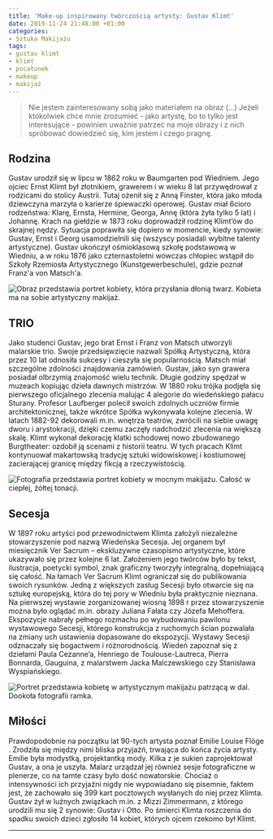 ```yaml
---
title: 'Make-up inspirowany twórczością artysty: Gustav Klimt'
date: 2019-11-24 21:48:00 +01:00
categories:
- Sztuka Makijażu
tags:
- gustav klimt
- klimt
- pocałunek
- makeup
- makijaż
---
```


> Nie jestem zainteresowany sobą jako materiałem na obraz (...) Jeżeli ktokolwiek chce mnie zrozumieć - jako artystę, bo to tylko jest interesujące - powinien uważnie patrzeć na moje obrazy i z nich spróbować dowiedzieć się, kim jestem i czego pragnę.


## Rodzina

Gustav urodził się w lipcu w 1862 roku w Baumgarten pod Wiedniem. Jego ojciec Ernst Klimt był złotnikiem, grawerem i w wieku 8 lat przywędrował z rodzicami do stolicy Austrii. Tutaj ożenił się z Anną Finster, która jako młoda dziewczyna marzyła o karierze śpiewaczki operowej. Gustav miał 6cioro rodzeństwa: Klarę, Ernsta, Hermine, Georga, Annę (która żyła tylko 5 lat) i Johannę. Krach na giełdzie w 1873 roku doprowadził rodzinę Klimt’ów do skrajnej nędzy. Sytuacja poprawiła się dopiero w momencie, kiedy synowie: Gustav, Ernst i Georg usamodzielnili się (wszyscy posiadali wybitne talenty artystyczne).
Gustav ukończył ośmioklasową  szkołę podstawową w Wiedniu, a w roku 1876 jako czternastoletni wówczas chłopiec wstąpił do Szkoły Rzemiosła Artystycznego (Kunstgewerbeschule), gdzie poznał Franz'a von Matsch'a.

![Obraz przedstawia portret kobiety, która przysłania dłonią twarz. Kobieta ma na sobie artystyczny makijaż.](https://assets2.ello.co/uploads/asset/attachment/10561669/ello-optimized-a36d6dd4.jpg)

## TRIO

Jako studenci Gustav, jego brat Ernst i Franz von Matsch utworzyli malarskie trio. Swoje przedsięwzięcie nazwali Spółką Artystyczną, która przez 10 lat odnosiła sukcesy i cieszyła się popularnością. Matsch miał szczególne zdolności znajdowania zamówień. 
Gustav, jako syn grawera posiadał olbrzymią znajomość wielu technik. Długie godziny spędzał w muzeach kopiując dzieła dawnych mistrzów.
W 1880 roku trójka podjęła się pierwszego oficjalnego zlecenia malując 4 alegorie do wiedeńskiego pałacu Sturany. Profesor Laufberger polecił swoich zdolnych uczniów firmie architektonicznej,  także wkrótce Spółka wykonywała kolejne zlecenia. W latach 1882-92 dekorowali m.in. wnętrza teatrów, zwrócili na siebie uwagę dworu i arystokracji, dzięki czemu zaczęły nadchodzić zlecenia na większą skalę. Klimt wykonał dekorację klatki schodowej nowo zbudowanego Burgtheater: ozdobił ją scenami z historii teatru. W tych pracach Klimt kontynuował makartowską tradycję sztuki widowiskowej i kostiumowej zacierającej granicę między fikcją a rzeczywistością.

![Fotografia przedstawia portret kobiety w mocnym makijażu. Całość w ciepłej, żółtej tonacji.](https://assets3.ello.co/uploads/asset/attachment/10561667/ello-optimized-070867a5.jpg)

## Secesja

W 1897 roku artyści pod przewodnictwem Klimta założyli niezależne stowarzyszenie pod nazwą Wiedeńska Secesja. Jej organem był miesięcznik Ver Sacrum – ekskluzywne czasopismo artystyczne, które ukazywało się przez kolejne 6 lat. Założeniem jego twórców było by tekst, ilustracja, poetycki symbol, znak graficzny tworzyły integralną, dopełniającą się całość. Na łamach Ver Sacrum Klimt ograniczał się do publikowania swoich rysunków. Jedną z większych zasług Secesji było otwarcie się na sztukę europejską, która do tej pory w Wiedniu była praktycznie nieznana. 
Na pierwszej wystawie zorganizowanej wiosną 1898 r przez stowarzyszenie można było oglądać m.in. obrazy Juliana Fałata czy Józefa Mehoffera. Ekspozycje nabrały pełnego rozmachu po wybudowaniu pawilonu wystawowego Secesji, którego konstrukcja z ruchomych ścian pozwalała na zmiany uch ustawienia dopasowane do ekspozycji. 
Wystawy Secesji odznaczały się bogactwem i różnorodnością. Wiedeń zapoznał się z dziełami Paula Cezanne’a, Henriego de Toulouse-Lautreca, Pierra Bonnarda, Gauguina, z malarstwem Jacka Malczewskiego czy Stanisława Wyspiańskiego. 

![Portret przedstawia kobietę w artystycznym makijażu patrzącą w dal. Dookoła fotografii ramka.](https://assets0.ello.co/uploads/asset/attachment/10561744/ello-optimized-85ddfab7.jpg)

## Miłości

Prawdopodobnie na początku lat 90-tych artysta poznał Emilie Louise Flöge
. Zrodziła się między nimi bliska przyjaźń, trwająca do końca życia artysty. 
Emilie była modystką, projektantką mody. Kilka z je sukien zaprojektował Gustav, a ona je uszyła. Malarz urządzał jej również sesje fotograficzne w plenerze, co na tamte czasy było dość nowatorskie. Chociaż o intensywności ich przyjaźni nigdy nie wypowiadano się pisemnie, faktem jest, że zachowało się 399 kart pocztowych wysłanych do niej przez Klimta. 
Gustav żył w luźnych związkach m.in. z Mizzi Zimmermann, z którego urodzili mu się 2 synowie: Gustav i Otto. Po śmierci Klimta roszczenia do spadku swoich dzieci zgłosiło 14 kobiet, których ojcem rzekomo był Klimt.

----------
